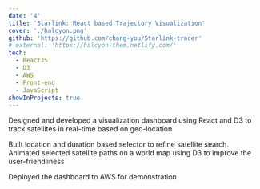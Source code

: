 ```yaml
---
date: '4'
title: 'Starlink: React based Trajectory Visualization'
cover: './halcyon.png'
github: 'https://github.com/chang-you/Starlink-tracer'
# external: 'https://halcyon-them.netlify.com/'
tech:
  - ReactJS
  - D3
  - AWS
  - Front-end
  - JavaScript
showInProjects: true
---
```


Designed and developed a visualization dashboard using React and D3 to track satellites in real-time based on geo-location

Built location and duration based selector to refine satellite search. Animated selected satellite paths on a world map using D3 to improve the user-friendliness

Deployed the dashboard to AWS for demonstration

